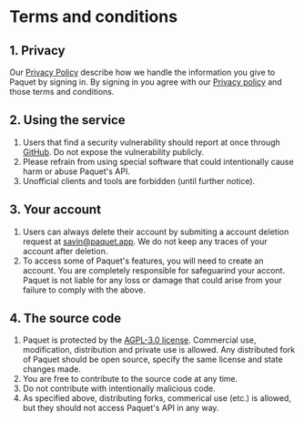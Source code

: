 # Terms and conditions

## 1. Privacy

Our [Privacy Policy](https://paquet.app/privacy) describe how
we handle the information you give to Paquet by signing in. By signing
in you agree with our [Privacy policy](https://paquet.app/privacy) and those
terms and conditions.

## 2. Using the service

1. Users that find a security vulnerability should report at once through
   [GitHub](https://github.com/notangelmario/paquet/security/advisories/new).
   Do not expose the vulnerability publicly.
2. Please refrain from using special software that could intentionally
   cause harm or abuse Paquet's API.
3. Unofficial clients and tools are forbidden (until further notice).

## 3. Your account

1. Users can always delete their account by submiting a account deletion
   request at [savin@paquet.app](mailto:savin@paquet.app). We do not
   keep any traces of your account after deletion.
2. To access some of Paquet's features, you will need to create an account.
   You are completely responsible for safeguarind your accont. Paquet is not
   liable for any loss or damage that could arise from your failure to comply
   with the above.

## 4. The source code

1. Paquet is protected by the [AGPL-3.0 license](https://github.com/notangelmario/paquet/blob/main/LICENSE).
   Commercial use, modification, distribution and private use is allowed. Any distributed fork
   of Paquet should be open source, specify the same license and state changes made.
2. You are free to contribute to the source code at any time.
3. Do not contribute with intentionally malicious code.
4. As specified above, distributing forks, commerical use (etc.) is allowed, but
   they should not access Paquet's API in any way.
